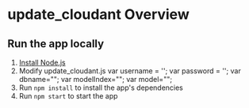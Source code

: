 # update_cloudant Overview

## Run the app locally

1. [Install Node.js][]
2. Modify update_cloudant.js
   var username = '';
   var password = '';
   var dbname="";
   var modelIndex="";
   var model=""; 
3. Run `npm install` to install the app's dependencies
4. Run `npm start` to start the app

[Install Node.js]: https://nodejs.org/en/download/
